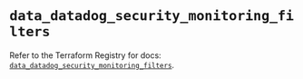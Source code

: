 # `data_datadog_security_monitoring_filters`

Refer to the Terraform Registry for docs: [`data_datadog_security_monitoring_filters`](https://registry.terraform.io/providers/datadog/datadog/3.67.0/docs/data-sources/security_monitoring_filters).
